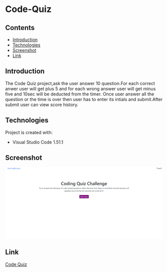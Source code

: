 # Code-Quiz

## Contents

* [Introduction](#Introduction)
* [Technologies](#Technologies)
* [Screenshot](#Screenshot)
* [Link](#Link)

## Introduction

The Code Quiz project,ask the user answer 10 question.For each correct anwer user will get plus 5 and for each wrong answer user will get minus five and 10sec will be deducted from the timer.
Once user answer all the question or the time is over then user has to enter its intials and submit.After submit user can view score history.


## Technologies

Project is created with:

* Visual Studio Code 1.51.1

## Screenshot

![image](./assets/images/screenshot.png)
## Link

[Code Quiz](https://panwaramita.github.io/Code-Quiz/)
